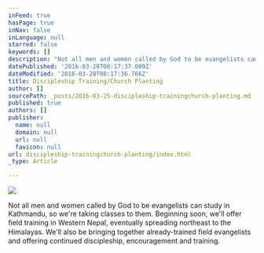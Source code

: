 ```yaml
---
inFeed: true
hasPage: true
inNav: false
inLanguage: null
starred: false
keywords: []
description: "Not all men and women called by God to be evangelists can study in Kathmandu, so\_we’re taking classes to them. \_Beginning soon, we’ll offer ﬁeld training in Western Nepal,\_eventually spreading northeast to the Himalayas. We’ll also be bringing together\_already-trained ﬁeld evangelists and offering continued discipleship, encouragement\_and training."
datePublished: '2016-03-28T00:17:37.089Z'
dateModified: '2016-03-28T00:17:36.766Z'
title: Discipleship Training/Church Planting
author: []
sourcePath: _posts/2016-03-25-discipleship-trainingchurch-planting.md
published: true
authors: []
publisher:
  name: null
  domain: null
  url: null
  favicon: null
url: discipleship-trainingchurch-planting/index.html
_type: Article

---
```

![](https://the-grid-user-content.s3-us-west-2.amazonaws.com/7cab011c-cefa-4cdc-88fb-5b8f4b65f782.jpg)

Not all men and women called by God to be evangelists can study in Kathmandu, so we're taking classes to them.  Beginning soon, we'll offer ﬁeld training in Western Nepal, eventually spreading northeast to the Himalayas. We'll also be bringing together already-trained ﬁeld evangelists and offering continued discipleship, encouragement and training.